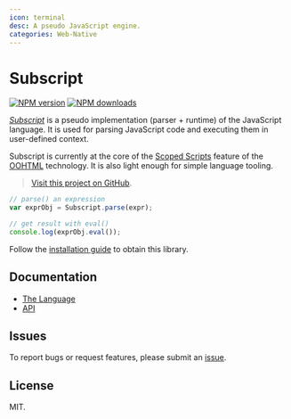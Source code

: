 ```yaml
---
icon: terminal
desc: A pseudo JavaScript engine.
categories: Web-Native
---
```

# Subscript

<!-- BADGES/ -->

<span class="badge-npmversion"><a href="https://npmjs.org/package/@webqit/subscript" title="View this project on NPM"><img src="https://img.shields.io/npm/v/@webqit/subscript.svg" alt="NPM version" /></a></span>
<span class="badge-npmdownloads"><a href="https://npmjs.org/package/@webqit/subscript" title="View this project on NPM"><img src="https://img.shields.io/npm/dm/@webqit/subscript.svg" alt="NPM downloads" /></a></span>

<!-- /BADGES -->

*[Subscript](https://webqit.io/tooling/subscript)* is a pseudo implementation (parser + runtime) of the JavaScript language. It is used for parsing JavaScript code and executing them in user-defined context.

Subscript is currently at the core of the [Scoped Scripts](https://webqit.io/tooling/oohtml/scoped-scripts) feature of the [OOHTML](https://webqit.io/tooling/oohtml) technology. It is also light enough for simple language tooling.

> [Visit this project on GitHub](https://github.com/webqit/subscript).

```js
// parse() an expression
var exprObj = Subscript.parse(expr);

// get result with eval()
console.log(exprObj.eval());
```

Follow the [installation guide](installation) to obtain this library.

## Documentation
+ [The Language](language)
+ [API](api)

## Issues
To report bugs or request features, please submit an [issue](https://github.com/webqit/subscript/issues).

## License
MIT.
